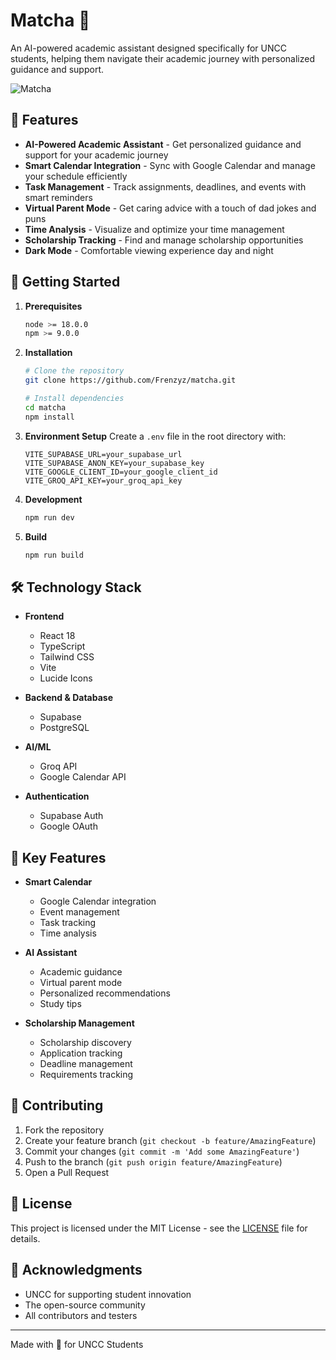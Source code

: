 # Matcha 🍵

An AI-powered academic assistant designed specifically for UNCC students, helping them navigate their academic journey with personalized guidance and support.

![Matcha](https://images.unsplash.com/photo-1542234235-36aae3e5a8c5?auto=format&fit=crop&w=1200&h=400&q=80)

## 🌟 Features

- **AI-Powered Academic Assistant** - Get personalized guidance and support for your academic journey
- **Smart Calendar Integration** - Sync with Google Calendar and manage your schedule efficiently
- **Task Management** - Track assignments, deadlines, and events with smart reminders
- **Virtual Parent Mode** - Get caring advice with a touch of dad jokes and puns
- **Time Analysis** - Visualize and optimize your time management
- **Scholarship Tracking** - Find and manage scholarship opportunities
- **Dark Mode** - Comfortable viewing experience day and night

## 🚀 Getting Started

1. **Prerequisites**
   ```bash
   node >= 18.0.0
   npm >= 9.0.0
   ```

2. **Installation**
   ```bash
   # Clone the repository
   git clone https://github.com/Frenzyz/matcha.git

   # Install dependencies
   cd matcha
   npm install
   ```

3. **Environment Setup**
   Create a `.env` file in the root directory with:
   ```
   VITE_SUPABASE_URL=your_supabase_url
   VITE_SUPABASE_ANON_KEY=your_supabase_key
   VITE_GOOGLE_CLIENT_ID=your_google_client_id
   VITE_GROQ_API_KEY=your_groq_api_key
   ```

4. **Development**
   ```bash
   npm run dev
   ```

5. **Build**
   ```bash
   npm run build
   ```

## 🛠️ Technology Stack

- **Frontend**
  - React 18
  - TypeScript
  - Tailwind CSS
  - Vite
  - Lucide Icons

- **Backend & Database**
  - Supabase
  - PostgreSQL

- **AI/ML**
  - Groq API
  - Google Calendar API

- **Authentication**
  - Supabase Auth
  - Google OAuth

## 📱 Key Features

- **Smart Calendar**
  - Google Calendar integration
  - Event management
  - Task tracking
  - Time analysis

- **AI Assistant**
  - Academic guidance
  - Virtual parent mode
  - Personalized recommendations
  - Study tips

- **Scholarship Management**
  - Scholarship discovery
  - Application tracking
  - Deadline management
  - Requirements tracking

## 🤝 Contributing

1. Fork the repository
2. Create your feature branch (`git checkout -b feature/AmazingFeature`)
3. Commit your changes (`git commit -m 'Add some AmazingFeature'`)
4. Push to the branch (`git push origin feature/AmazingFeature`)
5. Open a Pull Request

## 📝 License

This project is licensed under the MIT License - see the [LICENSE](LICENSE) file for details.

## 🙏 Acknowledgments

- UNCC for supporting student innovation
- The open-source community
- All contributors and testers

---

Made with 💚 for UNCC Students